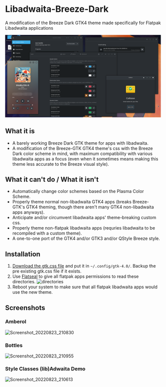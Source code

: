 # Libadwaita-Breeze-Dark
A modification of the Breeze Dark GTK4 theme made specifically for Flatpak Libadwaita applications

![preview](https://github.com/MrCompoopter/Libadwaita-Breeze-Dark/blob/main/preview.png)

## What it is
- A barely working Breeze Dark GTK theme for apps with libadwaita.
- A modification of the Breeze-GTK GTK4 theme's css with the Breeze Dark color scheme in mind, with maximum compatibility with various libadwaita apps as a focus (even when it sometimes means making this theme less accurate to the Breeze visual style).

## What it can't do / What it isn't
- Automatically change color schemes based on the Plasma Color Scheme.
- Properly theme normal non-libadwaita GTK4 apps (breaks Breeze-GTK's GTK4 theming, though there aren't many GTK4 non-libadwaita apps anyways).
- Anticipate and/or circumvent libadwaita apps' theme-breaking custom css.
- Properly theme non-flatpak libadwaita apps (requries libadwaita to be recompiled with a custom theme).
- A one-to-one port of the GTK4 and/or GTK3 and/or QStyle Breeze style.

## Installation
1. [Download the gtk.css file](https://github.com/MrCompoopter/Libadwaita-Breeze-Dark/releases) and put it in `~/.config/gtk-4.0/`. Backup the pre existing gtk.css file if it exists.
2. Use [Flatseal](https://flathub.org/apps/details/com.github.tchx84.Flatseal) to give all flatpak apps permissions to read these directories.
![directories](https://cdn.discordapp.com/attachments/452692526462140417/1011621646391586876/Screenshot_20220823_200302.png)
3. Reboot your system to make sure that all flatpak libadwaita apps would use the new theme.

## Screenshots
### Amberol
![Screenshot_20220823_210830](https://user-images.githubusercontent.com/22149526/186180001-b16009ea-460b-4285-8a87-ec08455ca2a9.png)
### Bottles
![Screenshot_20220823_210955](https://user-images.githubusercontent.com/22149526/186180357-23e63922-3622-457e-a03e-90fae9c11521.png)
### Style Classes (lib)Adwaita Demo
![Screenshot_20220823_210613](https://user-images.githubusercontent.com/22149526/186179501-7ba7eefc-408a-4da1-a262-c9f28d3b8ff4.png)
